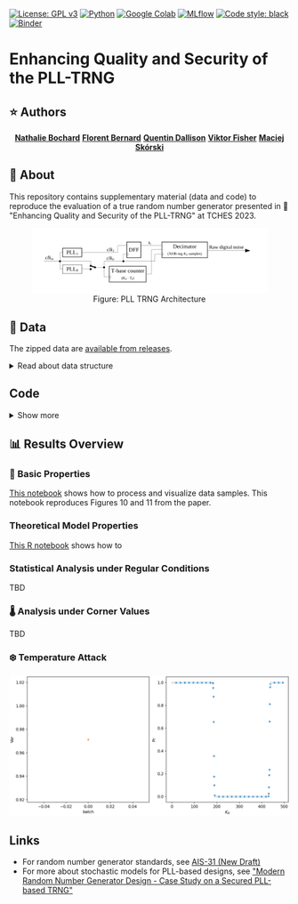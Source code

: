 [![License: GPL v3](https://img.shields.io/badge/License-GPLv3-blue.svg)](https://www.gnu.org/licenses/gpl-3.0)
[![Python](https://img.shields.io/static/v1?message=Python&color=3776AB&logo=Python&logoColor=FFFFFF&label=)](https://www.python.org/)
[![Google Colab](https://img.shields.io/static/v1?message=Google+Colab&color=222222&logo=Google+Colab&logoColor=F9AB00&label=)](https://colab.research.google.com/)
[![MLflow](https://img.shields.io/static/v1?message=MLflow&color=0194E2&logo=MLflow&logoColor=FFFFFF&label=)](https://mlflow.org/)
[![Code style: black](https://img.shields.io/badge/code%20style-black-000000.svg)](https://github.com/psf/black)
[![Binder](https://mybinder.org/badge_logo.svg)](https://mybinder.org/v2/gh/maciejskorski/enhanced-pll-trng/main)

# Enhancing Quality and Security of the PLL-TRNG

## :star: Authors

<p align="center">
    <a href="mailto:nathalie.bochard@univ-st-etienne.fr"><strong>Nathalie Bochard</strong></a>
    <a href="mailto:florent.bernard@univ-st-etienne.fr"><strong>Florent Bernard</strong></a>
    <a href="mailto:quentin.dallison@thalesgroup.com"><strong>Quentin Dallison</strong></a>
    <a href="mailto:fischer@univ-st-etienne.fr"><strong>Viktor Fisher</strong></a>
    <a href="https://skorski.lu"><strong>Maciej Skórski</strong></a>
</p>

## :memo: About

This repository contains supplementary material (data and code) to reproduce the evaluation of a true random number generator presented in :open_book: "Enhancing Quality and Security of the PLL-TRNG" at TCHES 2023.

<figure>
<img src="images/pll_trng_orig.svg" style="display:block; margin:auto"/>
<figcaption style="text-align:center">Figure: PLL TRNG Architecture</figcaption>
</figure>

## :file_folder: Data

The zipped data are [available from releases](https://github.com/maciejskorski/enhanced-pll-trng/releases).

<details>
  <summary>Read about data structure</summary>
  
Data used in experiments are stored under the `data` directory. Sub-directories at the first level group experiments logically according to the environmental conditions (corner values, regular conditions, extreme temperature). Further sub-directories group acquired data by
the FPGA card family (CV- Cyclone®V, S6 - Spartan™6, SF - SmartFusion2®, two Spartan devices were tested), and by configurations described in the paper (A, B, or C with one or two PLL outputs as indicated by the suffix, e.g. A_1 vs A_2). Finally, the data files have extension 
`.dff` and the associated metadata files have extension `.log`.

```
├───📁 CornerAnalysis/
│   └───📄 corner_values.xlsx
├───📁 ExtremeTemperature/
│   └───📄 S6_C_freezing attack_km476_kd495_dff.bin
├───📁 Regular/
│   ├───📁 CVv12_4/
│   │   ├───📁 A_1/
│   │   │   └───...
│   │   ├───📁 A_2/
│   │   │   └───...
│   │   ├───📁 B_1/
│   │   │   └───...
│   │   ├───📁 B_2/
│   │   │   └───...
│   │   ├───📁 C_1/
│   │   │   └───...
│   │   └───📁 C_2/
│   │       └───...
│   ├───📁 S6v11_2/
│   │   ├───📁 A_1/
│   │   │   └───...
│   │   ├───📁 A_2/
│   │   │   └───...
│   │   ├───📁 B_1/
│   │   │   └───...
│   │   ├───📁 B_2/
│   │   │   └───...
│   │   ├───📁 C_1/
│   │   │   └───...
│   │   └───📁 C_2/
│   │       └───...
│   ├───📁 S6v11_8/
│   │   ├───📁 A_1/
│   │   │   └───...
│   │   ├───📁 A_2/
│   │   │   └───...
│   │   ├───📁 B_1/
│   │   │   └───...
│   │   ├───📁 B_2/
│   │   │   └───...
│   │   ├───📁 C_1/
│   │   │   └───...
│   │   ├───📁 C_2/
│   │   │   └───...
│   │   └───📄 .DS_Store
│   └───📁 SF2v11_11/
│       ├───📁 A_1/
│       │   └───...
│       ├───📁 A_2/
│       │   └───...
│       ├───📁 B_1/
│       │   └───...
│       ├───📁 B_2/
│       │   └───...
│       ├───📁 C_1/
│       │   └───...
│       └───📁 C_2/
│           └───...
└───📄 data.zip
```

</details>

## Code

<details>
  <summary>Show more</summary>

The code can be found under the `src` directory:
* The experiments were executed on Google Colab and can be reproduced with the notebook [src/TRNG_Dependency_Analysis.ipynb](src/TRNG_Dependency_Analysis.ipynb) 
* [src/find_PLL-TRNG_configs_FPGA_2023.py](src/find_PLL-TRNG_configs_FPGA_2023.py) is the Python script that generates the list of all possible configurations, along with the list of time distances between contributing bits. [The main code block](https://github.com/maciejskorski/new_pll_trng/blob/main/src/find_PLL-TRNG_configs_FPGA_2023.py#L523-L549) contains the constraints of the state-space to explore.
* [data/corner/corner_values.xlsx](data/corner/corner_values.xlsx) contains test results for corner values in temperature and supply voltage, that are [analysed in this notebook](src/CornerValues.ipynb). The data directory structure is summarized below:
```
├───📁 CornerAnalysis/
│   └───📄 corner_values.xlsx
├───📁 ExtremeTemperature/
│   └───📄 S6_C_freezing attack_km476_kd495_dff.bin
├───📁 Regular/
│   ├───📁 CVv12_4/
│   │   ├───📁 A_1/
│   │   │   └───...
│   │   ├───📁 A_2/
│   │   │   └───...
│   │   ├───📁 B_1/
│   │   │   └───...
│   │   ├───📁 B_2/
│   │   │   └───...
│   │   ├───📁 C_1/
│   │   │   └───...
│   │   └───📁 C_2/
│   │       └───...
│   ├───📁 S6v11_2/
│   │   ├───📁 A_1/
│   │   │   └───...
│   │   ├───📁 A_2/
│   │   │   └───...
│   │   ├───📁 B_1/
│   │   │   └───...
│   │   ├───📁 B_2/
│   │   │   └───...
│   │   ├───📁 C_1/
│   │   │   └───...
│   │   └───📁 C_2/
│   │       └───...
│   ├───📁 S6v11_8/
│   │   ├───📁 A_1/
│   │   │   └───...
│   │   ├───📁 A_2/
│   │   │   └───...
│   │   ├───📁 B_1/
│   │   │   └───...
│   │   ├───📁 B_2/
│   │   │   └───...
│   │   ├───📁 C_1/
│   │   │   └───...
│   │   ├───📁 C_2/
│   │   │   └───...
│   │   └───📄 .DS_Store
│   └───📁 SF2v11_11/
│       ├───📁 A_1/
│       │   └───...
│       ├───📁 A_2/
│       │   └───...
│       ├───📁 B_1/
│       │   └───...
│       ├───📁 B_2/
│       │   └───...
│       ├───📁 C_1/
│       │   └───...
│       └───📁 C_2/
│           └───...
└───📁 TemperatureAttack/
    └───📄 S6_C_freezing attack_km476_kd495_dff.bin
```
</details>



## :bar_chart: Results Overview

### 🏁 Basic Properties

[This notebook](src/Basics.ipynb) shows how to process and visualize data samples. This notebook reproduces Figures 10 and 11 from the paper.

### Theoretical Model Properties

[This R notebook]() shows how to 

### Statistical Analysis under Regular Conditions

TBD

### 🌡️ Analysis under Corner Values

TBD

### ❄️ Temperature Attack

![Temperature Attack](images/pll_trng_temperature_attack.gif)


## Links

- For random number generator standards, see [AIS-31 (New Draft)](https://www.bsi.bund.de/SharedDocs/Downloads/EN/BSI/Certification/Interpretations/AIS_31_Functionality_classes_for_random_number_generators_e.pdf?__blob=publicationFile&v=5)
- For more about stochastic models for PLL-based designs, see ["Modern Random Number Generator Design - Case Study on a Secured PLL-based TRNG"](https://www.degruyter.com/document/doi/10.1515/itit-2018-0025/html?lang=en)
